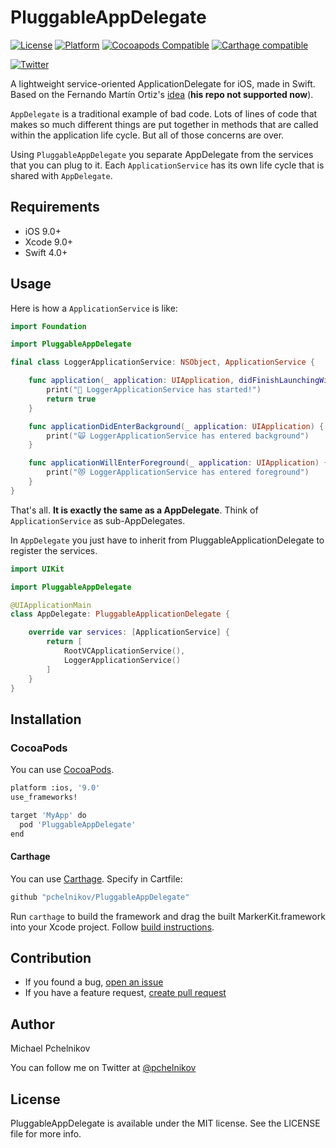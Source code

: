 # PluggableAppDelegate

[![License](https://img.shields.io/badge/license-MIT-green.svg?style=flat)](https://github.com/pchelnikov/PluggableAppDelegate/blob/master/LICENSE)
[![Platform](https://img.shields.io/cocoapods/p/PluggableAppDelegate.svg?style=flat)](https://github.com/pchelnikov/PluggableAppDelegate)
[![Cocoapods Compatible](https://img.shields.io/cocoapods/v/PluggableAppDelegate.svg)](https://cocoapods.org/pods/PluggableAppDelegate)
[![Carthage compatible](https://img.shields.io/badge/Carthage-compatible-4BC51D.svg?style=flat)](https://github.com/Carthage/Carthage)

[![Twitter](https://img.shields.io/badge/Twitter-@pchelnikov-blue.svg?style=flat)](http://twitter.com/pchelnikov)

A lightweight service-oriented ApplicationDelegate for iOS, made in Swift. Based on the Fernando Martín Ortiz's [idea](https://github.com/fmo91/PluggableApplicationDelegate) (**his repo not supported now**).

`AppDelegate` is a traditional example of bad code. Lots of lines of code that makes so much different things are put together in methods that are called within the application life cycle. But all of those concerns are over.

Using `PluggableAppDelegate` you separate AppDelegate from the services that you can plug to it. Each `ApplicationService` has its own life cycle that is shared with `AppDelegate`.

## Requirements

- iOS 9.0+
- Xcode 9.0+
- Swift 4.0+

## Usage

Here is how a `ApplicationService` is like:

```swift
import Foundation

import PluggableAppDelegate

final class LoggerApplicationService: NSObject, ApplicationService {

    func application(_ application: UIApplication, didFinishLaunchingWithOptions launchOptions: [UIApplicationLaunchOptionsKey : Any]? = nil) -> Bool {
        print("🎉 LoggerApplicationService has started!")
        return true
    }

    func applicationDidEnterBackground(_ application: UIApplication) {
        print("🙀 LoggerApplicationService has entered background")
    }

    func applicationWillEnterForeground(_ application: UIApplication) {
        print("😻 LoggerApplicationService has entered foreground")
    }
}
```

That's all. **It is exactly the same as a AppDelegate**. Think of `ApplicationService` as sub-AppDelegates.

In `AppDelegate` you just have to inherit from PluggableApplicationDelegate to register the services.

```swift
import UIKit

import PluggableAppDelegate

@UIApplicationMain
class AppDelegate: PluggableApplicationDelegate {

    override var services: [ApplicationService] {
        return [
            RootVCApplicationService(),
            LoggerApplicationService()
        ]
    }
}
```

## Installation

### CocoaPods

You can use [CocoaPods](http://cocoapods.org/?q=MarkerKit).

```bash
platform :ios, '9.0'
use_frameworks!

target 'MyApp' do
  pod 'PluggableAppDelegate'
end
```

#### Carthage 
You can use [Carthage](https://github.com/Carthage/Carthage).
Specify in Cartfile:

```bash
github "pchelnikov/PluggableAppDelegate"
```

Run `carthage` to build the framework and drag the built MarkerKit.framework into your Xcode project. Follow [build instructions](https://github.com/Carthage/Carthage#getting-started).

## Contribution

- If you found a bug, [open an issue](https://github.com/pchelnikov/PluggableAppDelegate/issues)
- If you have a feature request, [create pull request](https://github.com/pchelnikov/PluggableAppDelegate/pulls)

## Author

Michael Pchelnikov

You can follow me on Twitter at [@pchelnikov](http://twitter.com/pchelnikov)

## License

PluggableAppDelegate is available under the MIT license. See the LICENSE file for more info.